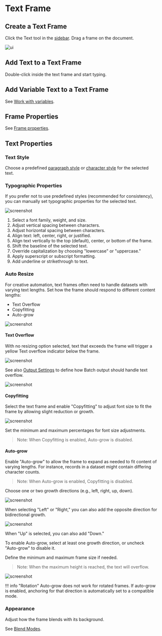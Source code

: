 # Text Frame

## Create a Text Frame

Click the Text tool in the [sidebar](../../../GraFx-Studio/overview/sidebar/). Drag a frame on the document.

![ui](creattextframe.gif)

## Add Text to a Text Frame

Double-click inside the text frame and start typing.

## Add Variable Text to a Text Frame

See [Work with variables](../../../GraFx-Studio/guides/template-variables/assign/).

## Frame Properties

See [Frame properties](../../../GraFx-Studio/concepts/frames/).

## Text Properties

### Text Style

Choose a predefined [paragraph style](../../../GraFx-Studio/guides/paragraphstyles/) or [character style](../../../GraFx-Studio/guides/characterstyles/) for the selected text.

### Typographic Properties

If you prefer not to use predefined styles (recommended for consistency), you can manually set typographic properties for the selected text.

![screenshot](typography.png)

1. Select a font family, weight, and size.
2. Adjust vertical spacing between characters.
3. Adjust horizontal spacing between characters.
4. Align text: left, center, right, or justified.
5. Align text vertically to the top (default), center, or bottom of the frame.
6. Shift the baseline of the selected text.
7. Override capitalization by choosing "lowercase" or "uppercase."
8. Apply superscript or subscript formatting.
9. Add underline or strikethrough to text.

### Auto Resize

For creative automation, text frames often need to handle datasets with varying text lengths. Set how the frame should respond to different content lengths:

- Text Overflow
- Copyfitting
- Auto-grow

![screenshot](autoresize.png)

#### Text Overflow

With no resizing option selected, text that exceeds the frame will trigger a yellow Text overflow indicator below the frame.

![screenshot](overflow.png)

See also [Output Settings](../../../GraFx-Studio/guides/output/settings/) to define how Batch output should handle text overflow.

![screenshot](errorhandling.png)

#### Copyfitting

Select the text frame and enable "Copyfitting" to adjust font size to fit the frame by allowing slight reduction or growth.

![screenshot](copyfit.png)

Set the minimum and maximum percentages for font size adjustments.

> Note: When Copyfitting is enabled, Auto-grow is disabled.

#### Auto-grow

Enable "Auto-grow" to allow the frame to expand as needed to fit content of varying lengths. For instance, records in a dataset might contain differing character counts.

> Note: When Auto-grow is enabled, Copyfitting is disabled.

Choose one or two growth directions (e.g., left, right, up, down). 

![screenshot](autogrow-left.png)

When selecting "Left" or "Right," you can also add the opposite direction for bidirectional growth.

![screenshot](autogrow-left-right.png)

When "Up" is selected, you can also add "Down."

To enable Auto-grow, select at least one growth direction, or uncheck "Auto-grow" to disable it.

Define the minimum and maximum frame size if needed.

> Note: When the maximum height is reached, the text will overflow.

![screenshot](autogrow-min-max.png)

!!! info "Rotation"
    Auto-grow does not work for rotated frames. If auto-grow is enabled, anchoring for that direction is automatically set to a compatible mode.

### Appearance

Adjust how the frame blends with its background.

See [Blend Modes](../../../GraFx-Studio/guides/blendmodes/).